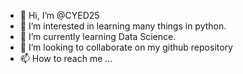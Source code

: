 - 👋 Hi, I’m @CYED25
- 👀 I’m interested in learning many things in python.
- 🌱 I’m currently learning Data Science.
- 💞️ I’m looking to collaborate on my github repository
- 📫 How to reach me ...

<!---
CYED25/CYED25 is a ✨ special ✨ repository because its `README.md` (this file) appears on your GitHub profile.
You can click the Preview link to take a look at your changes.
--->
